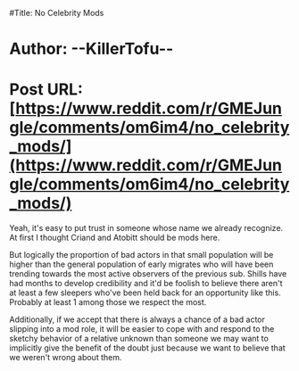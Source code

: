 #Title: No Celebrity Mods
# Author: --KillerTofu--
# Post URL: [https://www.reddit.com/r/GMEJungle/comments/om6im4/no_celebrity_mods/](https://www.reddit.com/r/GMEJungle/comments/om6im4/no_celebrity_mods/)


Yeah, it's easy to put trust in someone whose name we already recognize.  At first I thought Criand and Atobitt should be mods here.

But logically the proportion of bad  actors in that small population will be higher than the general population of early migrates who will have been trending towards the most active observers of the previous sub.  Shills have had months to develop credibility and it'd be foolish to believe there aren't at least a few sleepers who've been held back for an opportunity like this.  Probably at least 1 among those we respect the most.

Additionally, if we accept that there is always a chance of a bad actor slipping into a mod role, it will be easier to cope with and respond to the sketchy behavior of a relative unknown than someone we may want to implicitly give the benefit of the doubt just because we want to believe that we weren't wrong about them.
